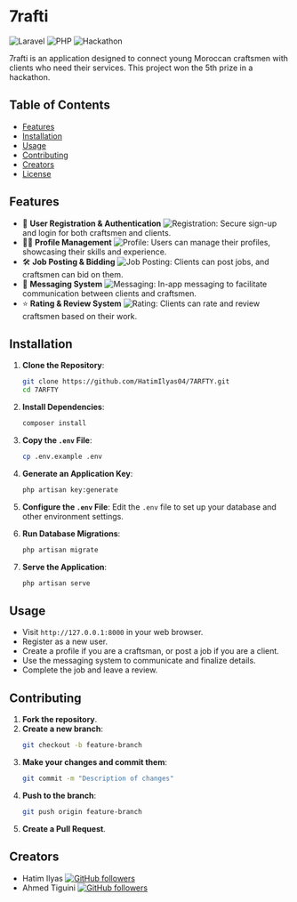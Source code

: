 # 7rafti

![Laravel](https://img.shields.io/badge/laravel-v8.x-red)
![PHP](https://img.shields.io/badge/php-%5E7.3-blue)
![Hackathon](https://img.shields.io/badge/Hackathon-5th_Place-green)

7rafti is an application designed to connect young Moroccan craftsmen with clients who need their services. This project won the 5th prize in a hackathon.



## Table of Contents
- [Features](#features)
- [Installation](#installation)
- [Usage](#usage)
- [Contributing](#contributing)
- [Creators](#creators)
- [License](#license)

## Features
- 🔐 **User Registration & Authentication** ![Registration](https://img.shields.io/badge/feature-user--registration-brightgreen): Secure sign-up and login for both craftsmen and clients.
- 🧑‍🎨 **Profile Management** ![Profile](https://img.shields.io/badge/feature-profile--management-brightgreen): Users can manage their profiles, showcasing their skills and experience.
- 🛠️ **Job Posting & Bidding** ![Job Posting](https://img.shields.io/badge/feature-job--posting-brightgreen): Clients can post jobs, and craftsmen can bid on them.
- 💬 **Messaging System** ![Messaging](https://img.shields.io/badge/feature-messaging-brightgreen): In-app messaging to facilitate communication between clients and craftsmen.
- ⭐ **Rating & Review System** ![Rating](https://img.shields.io/badge/feature-rating--review-brightgreen): Clients can rate and review craftsmen based on their work.

## Installation

1. **Clone the Repository**:
    ```bash
    git clone https://github.com/HatimIlyas04/7ARFTY.git
    cd 7ARFTY
    ```

2. **Install Dependencies**:
    ```bash
    composer install
    ```

3. **Copy the `.env` File**:
    ```bash
    cp .env.example .env
    ```

4. **Generate an Application Key**:
    ```bash
    php artisan key:generate
    ```

5. **Configure the `.env` File**:
    Edit the `.env` file to set up your database and other environment settings.

6. **Run Database Migrations**:
    ```bash
    php artisan migrate
    ```

7. **Serve the Application**:
    ```bash
    php artisan serve
    ```

## Usage

- Visit `http://127.0.0.1:8000` in your web browser.
- Register as a new user.
- Create a profile if you are a craftsman, or post a job if you are a client.
- Use the messaging system to communicate and finalize details.
- Complete the job and leave a review.

## Contributing

1. **Fork the repository**.
2. **Create a new branch**:
    ```bash
    git checkout -b feature-branch
    ```
3. **Make your changes and commit them**:
    ```bash
    git commit -m "Description of changes"
    ```
4. **Push to the branch**:
    ```bash
    git push origin feature-branch
    ```
5. **Create a Pull Request**.

## Creators
- Hatim Ilyas [![GitHub followers](https://img.shields.io/github/followers/HatimIlyas04?label=Follow&style=social)](https://github.com/hatimIlyas04)
- Ahmed Tiguini [![GitHub followers](https://img.shields.io/github/followers/AhmedTiguini?label=Follow&style=social)](https://github.com/redwood0riginal)
